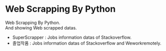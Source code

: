 # Web Scrapping By Python

Web Scrapping By Python. <br>
And showing Web scrapped datas.

- SuperScrapper : Jobs information datas of Stackoverflow.
- 졸업작품 : Jobs information datas of Stackoverflow and Weworkremotely.

